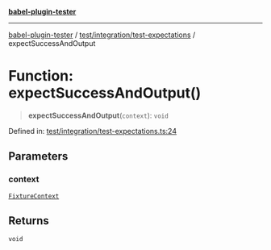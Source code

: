 [**babel-plugin-tester**](../../../../README.md)

***

[babel-plugin-tester](../../../../README.md) / [test/integration/test-expectations](../README.md) / expectSuccessAndOutput

# Function: expectSuccessAndOutput()

> **expectSuccessAndOutput**(`context`): `void`

Defined in: [test/integration/test-expectations.ts:24](https://github.com/Xunnamius/babel-plugin-tester/blob/91349cafb3cefac8248e86580feec53bd082321e/test/integration/test-expectations.ts#L24)

## Parameters

### context

[`FixtureContext`](../../../setup/interfaces/FixtureContext.md)

## Returns

`void`
